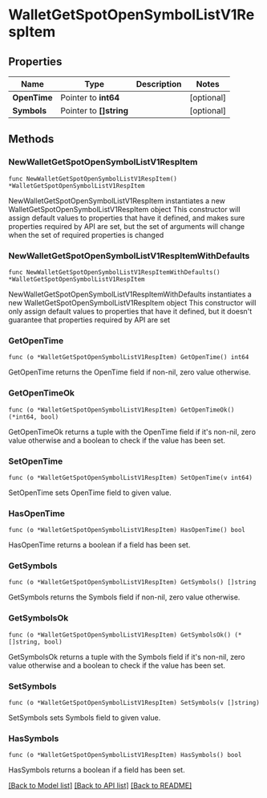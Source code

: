# WalletGetSpotOpenSymbolListV1RespItem

## Properties

Name | Type | Description | Notes
------------ | ------------- | ------------- | -------------
**OpenTime** | Pointer to **int64** |  | [optional] 
**Symbols** | Pointer to **[]string** |  | [optional] 

## Methods

### NewWalletGetSpotOpenSymbolListV1RespItem

`func NewWalletGetSpotOpenSymbolListV1RespItem() *WalletGetSpotOpenSymbolListV1RespItem`

NewWalletGetSpotOpenSymbolListV1RespItem instantiates a new WalletGetSpotOpenSymbolListV1RespItem object
This constructor will assign default values to properties that have it defined,
and makes sure properties required by API are set, but the set of arguments
will change when the set of required properties is changed

### NewWalletGetSpotOpenSymbolListV1RespItemWithDefaults

`func NewWalletGetSpotOpenSymbolListV1RespItemWithDefaults() *WalletGetSpotOpenSymbolListV1RespItem`

NewWalletGetSpotOpenSymbolListV1RespItemWithDefaults instantiates a new WalletGetSpotOpenSymbolListV1RespItem object
This constructor will only assign default values to properties that have it defined,
but it doesn't guarantee that properties required by API are set

### GetOpenTime

`func (o *WalletGetSpotOpenSymbolListV1RespItem) GetOpenTime() int64`

GetOpenTime returns the OpenTime field if non-nil, zero value otherwise.

### GetOpenTimeOk

`func (o *WalletGetSpotOpenSymbolListV1RespItem) GetOpenTimeOk() (*int64, bool)`

GetOpenTimeOk returns a tuple with the OpenTime field if it's non-nil, zero value otherwise
and a boolean to check if the value has been set.

### SetOpenTime

`func (o *WalletGetSpotOpenSymbolListV1RespItem) SetOpenTime(v int64)`

SetOpenTime sets OpenTime field to given value.

### HasOpenTime

`func (o *WalletGetSpotOpenSymbolListV1RespItem) HasOpenTime() bool`

HasOpenTime returns a boolean if a field has been set.

### GetSymbols

`func (o *WalletGetSpotOpenSymbolListV1RespItem) GetSymbols() []string`

GetSymbols returns the Symbols field if non-nil, zero value otherwise.

### GetSymbolsOk

`func (o *WalletGetSpotOpenSymbolListV1RespItem) GetSymbolsOk() (*[]string, bool)`

GetSymbolsOk returns a tuple with the Symbols field if it's non-nil, zero value otherwise
and a boolean to check if the value has been set.

### SetSymbols

`func (o *WalletGetSpotOpenSymbolListV1RespItem) SetSymbols(v []string)`

SetSymbols sets Symbols field to given value.

### HasSymbols

`func (o *WalletGetSpotOpenSymbolListV1RespItem) HasSymbols() bool`

HasSymbols returns a boolean if a field has been set.


[[Back to Model list]](../README.md#documentation-for-models) [[Back to API list]](../README.md#documentation-for-api-endpoints) [[Back to README]](../README.md)


